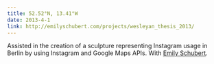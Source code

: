```yaml
---
title: 52.52°N, 13.41°W
date: 2013-4-1
link: http://emilyschubert.com/projects/wesleyan_thesis_2013/
---
```


Assisted in the creation of a sculpture representing Instagram usage in Berlin by using Instagram and Google Maps APIs. With [Emily Schubert](http://emilyschubert.com).
